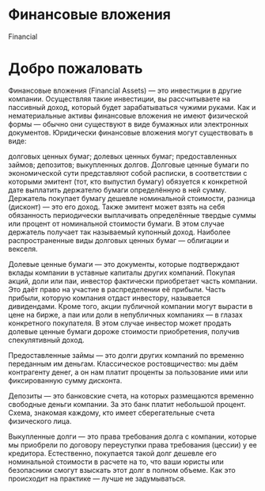 # Финансовые вложения
Financial
# Добро пожаловать
Финансовые вложения (Financial Assets) — это инвестиции в другие компании. Осуществляя такие инвестиции, вы рассчитываете на пассивный доход, который будет зарабатываться чужими руками. Как и нематериальные активы финансовые вложения не имеют физической формы — обычно они существуют в виде бумажных или электронных документов. Юридически финансовые вложения могут существовать в виде:

долговых ценных бумаг;
долевых ценных бумаг;
предоставленных займов;
депозитов;
выкупленных долгов.
Долговые ценные бумаги по экономической сути представляют собой расписки, в соответствии с которыми эмитент (тот, кто выпустил бумагу) обязуется к конкретной дате выплатить держателю бумаги определённую в ней сумму. Держатель покупает бумагу дешевле номинальной стоимости, разница (дисконт) — это его доход. Также эмитент может взять на себя обязанность периодически выплачивать определённые твердые суммы или процент от номинальной стоимости бумаги. В этом случае держатель получает так называемый купонный доход. Наиболее распространенные виды долговых ценных бумаг — облигации и векселя.

Долевые ценные бумаги — это документы, которые подтверждают вклады компании в уставные капиталы других компаний. Покупая акций, доли или паи, инвестор фактически приобретает часть компании. Это даёт право на участие в распределении её прибыли. Часть прибыли, которую компания отдаст инвестору, называется дивидендами. Кроме того, акции публичной компании могут вырасти в цене на бирже, а паи или доли в непубличных компаниях — в глазах конкретного покупателя. В этом случае инвестор может продать долевые ценные бумаги дороже стоимости приобретения, получив спекулятивный доход.

Предоставленные займы — это долги других компаний по временно переданным им деньгам. Классическое ростовщичество: мы даём контрагенту денег, а он нам платит проценты за пользование ими или фиксированную сумму дисконта.

Депозиты — это банковские счета, на которых размещаются временно свободные деньги компании. За это банк платит небольшой процент. Схема, знакомая каждому, кто имеет сберегательные счета физического лица.

Выкупленные долги — это права требования долга с компании, которые мы приобрели по договору переуступки права требования (цессии) у ее кредитора. Естественно, покупается такой долг дешевле его номинальной стоимости в расчете на то, что ваши юристы или безопасники смогут взыскать этот долг в полном объеме. Как это происходит на практике — лучше не задумываться.
